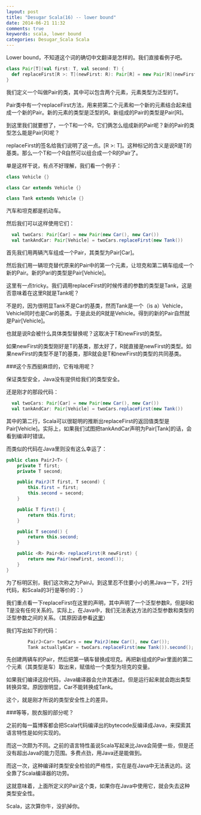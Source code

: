 ```yaml
---
layout: post
title: "Desugar Scala(16) -- lower bound"
date: 2014-06-21 11:32
comments: true
keywords: scala, lower bound
categories: Desugar_Scala Scala
---
```

Lower bound，不知道这个词的确切中文翻译是怎样的。我们直接看例子吧。

```scala
class Pair[T](val first: T, val second: T) {
  def replaceFirst[R >: T](newFirst: R): Pair[R] = new Pair[R](newFirst, second)
}
```

我们定义一个叫做Pair的类，其中可以包含两个元素，元素类型为泛型的T。

Pair类中有一个replaceFirst方法，用来把第二个元素和一个新的元素结合起来组成一个新的Pair。新的元素的类型是泛型的R。新组成的Pair的类型是Pair[R]。

到这里我们就要想了，一个T和一个R，它们俩怎么组成新的Pair呢？新的Pair的类型怎么能是Pair[R]呢？

replaceFirst的签名给我们说明了这一点。[R >: T]。这种标记的含义是说R是T的基类。那么一个T和一个R自然可以组合成一个R的Pair了。

单是这样干说，有点不好理解，我们看一个例子：

```scala
class Vehicle {}

class Car extends Vehicle {}

class Tank extends Vehicle {}
```

汽车和坦克都是机动车。

然后我们可以这样使用它们：

```scala
  val twoCars: Pair[Car] = new Pair(new Car(), new Car())
  val tankAndCar: Pair[Vehicle] = twoCars.replaceFirst(new Tank())
```

首先我们用两辆汽车组成一个Pair，其类型为Pair[Car]。

然后我们用一辆坦克替代原来的Pair中的第一个元素，让坦克和第二辆车组成一个新的Pair。新的Pari的类型是Pair[Vehicle]。

这里有一点tricky。我们调用replaceFirst的时候传递的参数的类型是Tank，这是否意味着在这里R就是Tank呢？

不是的，因为很明显Tank不是Car的基类，然而Tank是一个（is a）Vehicle，Vehicle同时也是Car的基类。于是此处的R就是Vehicle。得到的新的Pair自然就是Pair[Vehicle]。

也就是说R会被什么具体类型替换呢？这取决于T和newFirst的类型。

如果newFirst的类型刚好是T的基类，那太好了，R就直接是newFirst的类型。如果newFirst的类型不是T的基类，那R就会是T和newFirst的类型的共同基类。

###这个东西挺麻烦的，它有啥用呢？

保证类型安全，Java没有提供给我们的类型安全。

还是刚才的那段代码：

```scala
  val twoCars: Pair[Car] = new Pair(new Car(), new Car())
  val tankAndCar: Pair[Vehicle] = twoCars.replaceFirst(new Tank())
```

其中的第二行，Scala可以很聪明的推断出replaceFirst的返回值类型是Pair[Vehicle]。实际上，如果我们试图把tankAndCar声明为Pair[Tank]的话，会看到编译时错误。

而类似的代码在Java里则没有这么幸运了：

```java
public class PairJ<T> {
    private T first;
    private T second;

    public PairJ(T first, T second) {
        this.first = first;
        this.second = second;
    }

    public T first() {
        return this.first;
    }

    public T second() {
        return this.second;
    }

    public <R> Pair<R> replaceFirst(R newFirst) {
        return new Pair(newFirst, second());
    }
}
```

为了标明区别，我们这次称之为PairJ。到这里忍不住要小小的黑Java一下，21行代码，和Scala的3行是等价的：）

我们重点看一下replaceFirst在这里的声明，其中声明了一个泛型参数R，但是R和T是没有任何关系的。实际上，在Java中，我们无法表达方法的泛型参数和类型的泛型参数之间的关系。（其原因请参看[这里](http://www.angelikalanger.com/GenericsFAQ/FAQSections/TypeParameters.html#FAQ107)）

我们写出如下的代码：

```java
        PairJ<Car> twoCars = new PairJ(new Car(), new Car());
        Tank actuallyACar = twoCars.replaceFirst(new Tank()).second();
```

先创建两辆车的Pair，然后把第一辆车替换成坦克。再把新组成的Pair里面的第二个元素（其类型是车）取出来，赋值给一个类型为坦克的变量。

如果我们编译这段代码，Java编译器会允许其通过。但是运行起来就会跑出类型转换异常。原因很明显，Car不能转换成Tank。

这个，就是刚才所说的类型安全性上的差异。

###等等，脱衣服的部分呢？

之前的每一篇博客都会把Scala代码编译出的bytecode反编译成Java，来探索其语言特性是如何实现的。

而这一次颇为不同。之前的语言特性虽说Scala写起来比Java会简便一些，但是还没有超出Java的能力范围。多费点劲，用Java还是能做到。

而这一次，这种编译时类型安全检验的严格性，实在是在Java中无法表达的。这全靠了Scala编译器的功劳。

这就意味着，上面所定义的Pair这个类，如果你在Java中使用它，就会失去这种类型安全性。

Scala，这次算你牛，没扒掉你。
